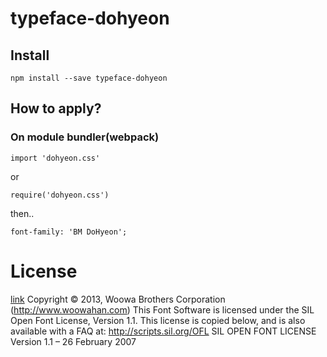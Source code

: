 # typeface-dohyeon

## Install
```
npm install --save typeface-dohyeon
```

## How to apply?

### On module bundler(webpack)
```
import 'dohyeon.css'
```
or
```
require('dohyeon.css')
```

then..

```
font-family: 'BM DoHyeon';
```

# License
[link](LICENSE)
Copyright © 2013, Woowa Brothers Corporation (http://www.woowahan.com)
This Font Software is licensed under the SIL Open Font License, Version 1.1. This license is copied below, and is also available with a FAQ at: http://scripts.sil.org/OFL SIL OPEN FONT LICENSE Version 1.1 – 26 February 2007